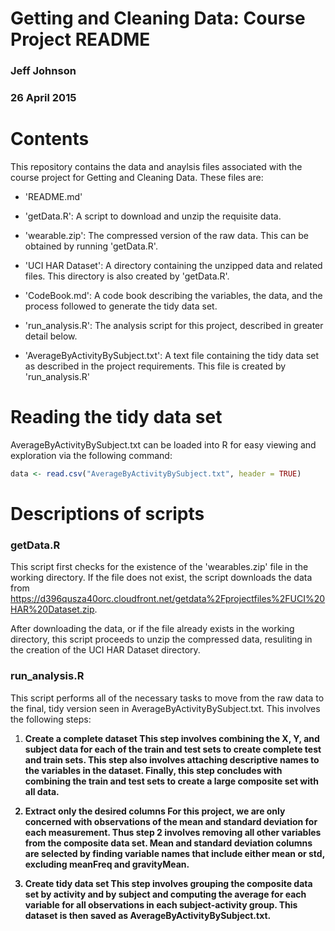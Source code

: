 # Getting and Cleaning Data: Course Project README

### Jeff Johnson
### 26 April 2015

# Contents
This repository contains the data and anaylsis files associated with 
the course project for Getting and Cleaning Data. These files are:

- 'README.md'

- 'getData.R': A script to download and unzip the requisite data. 

- 'wearable.zip': The compressed version of the raw data. This can be obtained
  by running 'getData.R'.

- 'UCI HAR Dataset': A directory containing the unzipped data and related
  files. This directory is also created by 'getData.R'.

- 'CodeBook.md': A code book describing the variables, the data, and 
  the process followed to generate the tidy data set. 

- 'run_analysis.R': The analysis script for this project, described 
  in greater detail below.

- 'AverageByActivityBySubject.txt': A text file containing the tidy
  data set as described in the project requirements. This file is created
  by 'run_analysis.R'

# Reading the tidy data set
AverageByActivityBySubject.txt can be loaded into R for easy viewing and
exploration via the following command:

```R
data <- read.csv("AverageByActivityBySubject.txt", header = TRUE)
```
# Descriptions of scripts
### getData.R
This script first checks for the existence of the 'wearables.zip' file
in the working directory. If the file does not exist, the script downloads
the data from https://d396qusza40orc.cloudfront.net/getdata%2Fprojectfiles%2FUCI%20HAR%20Dataset.zip. 

After downloading the data,
or if the file already exists in the working directory, this script proceeds
to unzip the compressed data, resuliting in the creation of the UCI HAR Dataset
directory. 

### run_analysis.R
This script performs all of the necessary tasks to move from the raw data to 
the final, tidy version seen in AverageByActivityBySubject.txt. This involves the
following steps:

1. <b>Create a complete dataset<b>
  This step involves combining the X, Y, and subject data for each of the train and 
  test sets to create complete test and train sets. This step also involves attaching
  descriptive names to the variables in the dataset. Finally, this step concludes
  with combining the train and test sets to create a large composite set with all data.

2. <b>Extract only the desired columns<b>
  For this project, we are only concerned with observations of the mean and standard deviation for each measurement. Thus step 2 involves removing all other variables
  from the composite data set. Mean and standard deviation columns are selected by 
  finding variable names that include either mean or std, excluding meanFreq and gravityMean.

3. <b>Create tidy data set<b>
  This step involves grouping the composite data set by activity and by subject and 
  computing the average for each variable for all observations in each subject-activity
  group. This dataset is then saved as AverageByActivityBySubject.txt.

